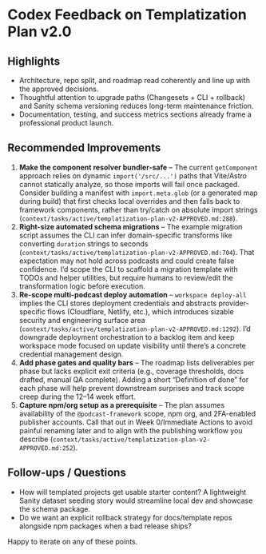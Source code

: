 # Codex Feedback on Templatization Plan v2.0

## Highlights
- Architecture, repo split, and roadmap read coherently and line up with the approved decisions.
- Thoughtful attention to upgrade paths (Changesets + CLI + rollback) and Sanity schema versioning reduces long-term maintenance friction.
- Documentation, testing, and success metrics sections already frame a professional product launch.

## Recommended Improvements
1. **Make the component resolver bundler-safe** – The current `getComponent` approach relies on dynamic `import('/src/...')` paths that Vite/Astro cannot statically analyze, so those imports will fail once packaged. Consider building a manifest with `import.meta.glob` (or a generated map during build) that first checks local overrides and then falls back to framework components, rather than try/catch on absolute import strings (`context/tasks/active/templatization-plan-v2-APPROVED.md:288`).
2. **Right-size automated schema migrations** – The example migration script assumes the CLI can infer domain-specific transforms like converting `duration` strings to seconds (`context/tasks/active/templatization-plan-v2-APPROVED.md:704`). That expectation may not hold across podcasts and could create false confidence. I’d scope the CLI to scaffold a migration template with TODOs and helper utilities, but require humans to review/edit the transformation logic before execution.
3. **Re-scope multi-podcast deploy automation** – `workspace deploy-all` implies the CLI stores deployment credentials and abstracts provider-specific flows (Cloudflare, Netlify, etc.), which introduces sizable security and engineering surface area (`context/tasks/active/templatization-plan-v2-APPROVED.md:1292`). I’d downgrade deployment orchestration to a backlog item and keep workspace mode focused on update visibility until there’s a concrete credential management design.
4. **Add phase gates and quality bars** – The roadmap lists deliverables per phase but lacks explicit exit criteria (e.g., coverage thresholds, docs drafted, manual QA complete). Adding a short “Definition of done” for each phase will help prevent downstream surprises and track scope creep during the 12–14 week effort.
5. **Capture npm/org setup as a prerequisite** – The plan assumes availability of the `@podcast-framework` scope, npm org, and 2FA-enabled publisher accounts. Call that out in Week 0/Immediate Actions to avoid painful renaming later and to align with the publishing workflow you describe (`context/tasks/active/templatization-plan-v2-APPROVED.md:252`).

## Follow-ups / Questions
- How will templated projects get usable starter content? A lightweight Sanity dataset seeding story would streamline local dev and showcase the schema package.
- Do we want an explicit rollback strategy for docs/template repos alongside npm packages when a bad release ships?

Happy to iterate on any of these points.
